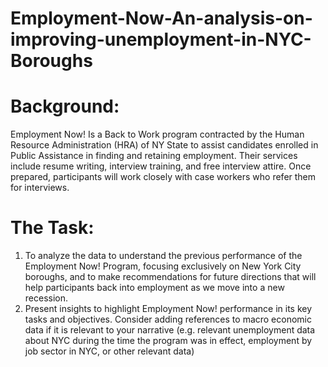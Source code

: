# Employment-Now-An-analysis-on-improving-unemployment-in-NYC-Boroughs

# Background: 

Employment Now! Is a Back to Work program contracted by the Human Resource
Administration (HRA) of NY State to assist candidates enrolled in Public Assistance in finding and
retaining employment. Their services include resume writing, interview training, and free interview attire.
Once prepared, participants will work closely with case workers who refer them for interviews.


# The Task: 

1. To analyze the data to understand the previous performance of the
Employment Now! Program, focusing exclusively on New York City boroughs, and to make
recommendations for future directions that will help participants back into employment as we move
into a new recession. 
2. Present insights to highlight Employment Now! performance in its key tasks and
objectives. Consider adding references to macro economic data if it is relevant to your narrative (e.g.
relevant unemployment data about NYC during the time the program was in effect, employment by job
sector in NYC, or other relevant data)
